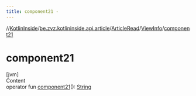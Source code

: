 ```yaml
---
title: component21 -
---
```

//[KotlinInside](../../../index.md)/[be.zvz.kotlininside.api.article](../../index.md)/[ArticleRead](../index.md)/[ViewInfo](index.md)/[component21](component21.md)



# component21  
[jvm]  
Content  
operator fun [component21](component21.md)(): [String](https://kotlinlang.org/api/latest/jvm/stdlib/kotlin/-string/index.html)  



